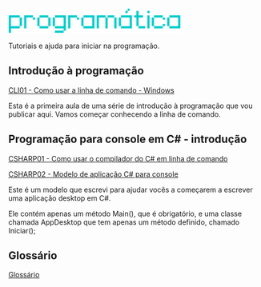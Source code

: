 ![Programática](/img/programatica_pixel.png)

Tutoriais e ajuda para iniciar na programação.

## Introdução à programação

[CLI01 - Como usar a linha de comando - Windows](/CLI/CLI01-Como_usar_a_linha_de_comando_Windows.md)

Esta é a primeira aula de uma série de introdução à programação que vou publicar aqui. Vamos começar conhecendo a linha de comando.

## Programação para console em C# - introdução

[CSHARP01 - Como usar o compilador do C# em linha de comando](/CSHARP/CSHARP01-Instrucoes-para-usar-o-compilador-csharp-em-linha-de-comando-no-Windows.md)

[CSHARP02 - Modelo de aplicação C# para console](/CSHARP/ModeloAppDesktop/)

Este é um modelo que escrevi para ajudar vocês a começarem a escrever uma aplicação desktop em C#.

Ele contém apenas um método Main(), que é obrigatório, e uma classe chamada AppDesktop que tem apenas um método definido, chamado Iniciar();

## Glossário
[Glossário](/glossario.md)
